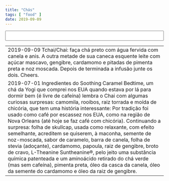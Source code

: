 ```yaml
---
title: "Chás"
tags: [ "food" ]
date: 2019-09-09
---
```

<table class="sortable">
<input type="text" name="filter" value="" id="filter" style="width: 100%; font-size: 22px;" title=""/><span name="results" id="results"></span>
<tr><td>2019-09-09 Tchai/Chai: faça chá preto com água fervida com canela e anis. A outra metade de sua caneca esquente leite com açúcar mascavo, gengibre, cardamomo e pitadas de pimenta preta e noz moscada. Depois de terminada a infusão junte os dois. Cheers.</td></tr>
<tr><td>2019-07-01 Ingredientes do Soothing Caramel Bedtime, um chá da Yogi que comprei nos EUA quando estava por lá para dormir bem (é livre de cafeína) lembra o Chai com algumas curiosas surpresas: camomila, rooibos, raiz torrada e moída de chicória, que tem uma história interessante: Por tradição foi usado como café por escassez nos EUA, como na região de Nova Orleans (até hoje se faz café com chicória). Continuando a surpresa: folha de skullcap, usada como relaxante, com efeito semelhante, acreditem se quiserem, à maconha, semente de noz-moscada, sabor de caramelo, barra de canela, folha de stevia (adoçante), cardamomo, papoula, raiz de gengibre, broto de cravo, L-Theanine Suntheanine®, pelo jeito uma substância química patenteada e um aminoácido retirado do chá verde (mas sem cafeína), pimenta preta, óleo da casca da canela, óleo da semente do cardamomo e óleo da raiz de gengibre.</td></tr>
</table>
